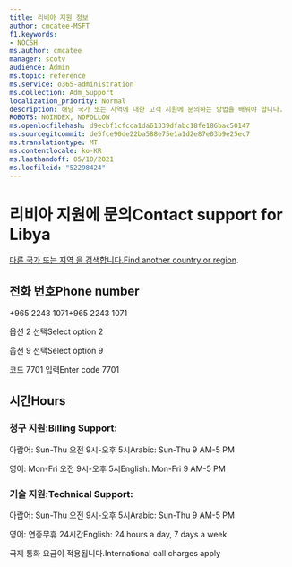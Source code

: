 ```yaml
---
title: 리비아 지원 정보
author: cmcatee-MSFT
f1.keywords:
- NOCSH
ms.author: cmcatee
manager: scotv
audience: Admin
ms.topic: reference
ms.service: o365-administration
ms.collection: Adm_Support
localization_priority: Normal
description: 해당 국가 또는 지역에 대한 고객 지원에 문의하는 방법을 배워야 합니다.
ROBOTS: NOINDEX, NOFOLLOW
ms.openlocfilehash: d9ecbf1cfcca1da61339dfabc18fe186bac50147
ms.sourcegitcommit: de5fce90de22ba588e75e1a1d2e87e03b9e25ec7
ms.translationtype: MT
ms.contentlocale: ko-KR
ms.lasthandoff: 05/10/2021
ms.locfileid: "52298424"
---
```

# <a name="contact-support-for-libya"></a><span data-ttu-id="271e8-103">리비아 지원에 문의</span><span class="sxs-lookup"><span data-stu-id="271e8-103">Contact support for Libya</span></span>

<span data-ttu-id="271e8-104">[다른 국가 또는 지역 을 검색합니다.](../../business-video/get-help-support.md)</span><span class="sxs-lookup"><span data-stu-id="271e8-104">[Find another country or region](../../business-video/get-help-support.md).</span></span>

## <a name="phone-number"></a><span data-ttu-id="271e8-105">전화 번호</span><span class="sxs-lookup"><span data-stu-id="271e8-105">Phone number</span></span>
<span data-ttu-id="271e8-106">+965 2243 1071</span><span class="sxs-lookup"><span data-stu-id="271e8-106">+965 2243 1071</span></span>

<span data-ttu-id="271e8-107">옵션 2 선택</span><span class="sxs-lookup"><span data-stu-id="271e8-107">Select option 2</span></span>

<span data-ttu-id="271e8-108">옵션 9 선택</span><span class="sxs-lookup"><span data-stu-id="271e8-108">Select option 9</span></span>

<span data-ttu-id="271e8-109">코드 7701 입력</span><span class="sxs-lookup"><span data-stu-id="271e8-109">Enter code 7701</span></span>

## <a name="hours"></a><span data-ttu-id="271e8-110">시간</span><span class="sxs-lookup"><span data-stu-id="271e8-110">Hours</span></span>
### <a name="billing-support"></a><span data-ttu-id="271e8-111">청구 지원:</span><span class="sxs-lookup"><span data-stu-id="271e8-111">Billing Support:</span></span>

<span data-ttu-id="271e8-112">아랍어: Sun-Thu 오전 9시-오후 5시</span><span class="sxs-lookup"><span data-stu-id="271e8-112">Arabic: Sun-Thu 9 AM-5 PM</span></span>

<span data-ttu-id="271e8-113">영어: Mon-Fri 오전 9시-오후 5시</span><span class="sxs-lookup"><span data-stu-id="271e8-113">English: Mon-Fri 9 AM-5 PM</span></span>

### <a name="technical-support"></a><span data-ttu-id="271e8-114">기술 지원:</span><span class="sxs-lookup"><span data-stu-id="271e8-114">Technical Support:</span></span>

<span data-ttu-id="271e8-115">아랍어: Sun-Thu 오전 9시-오후 5시</span><span class="sxs-lookup"><span data-stu-id="271e8-115">Arabic: Sun-Thu 9 AM-5 PM</span></span>

<span data-ttu-id="271e8-116">영어: 연중무휴 24시간</span><span class="sxs-lookup"><span data-stu-id="271e8-116">English: 24 hours a day, 7 days a week</span></span>

<span data-ttu-id="271e8-117">국제 통화 요금이 적용됩니다.</span><span class="sxs-lookup"><span data-stu-id="271e8-117">International call charges apply</span></span>
